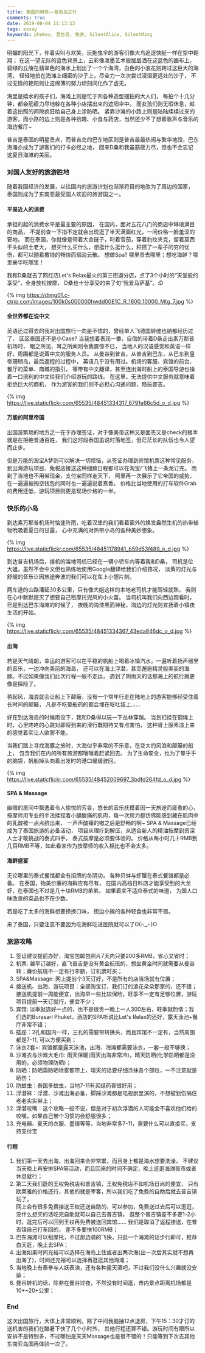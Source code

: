 ```yaml
---
title: 泰国的明珠——普吉岛之行
comments: true
date: 2019-08-04 11:13:13
tags: essay
keywords: phukey, 普吉岛, 旅游, SilentAlice, SilentMing
---
```


明媚的阳光下，伴着尖叫与欢笑，玩拖曳伞的游客们像大鸟追逐快艇一样在空中翱翔；
在这一望无际的蓝色背景上，云彩像泼墨艺术般层层洒在这蓝色的画布上，
碧绿的丘陵在翡翠色的海水上划出了一个个海湾，白色的小浪花则跨过这巨大的海湾，
轻轻地拍在海滩上细密的沙子上，尽全力一次次尝试浸湿更远处的沙子，
不过无情的艳阳则让这绵薄的努力顷刻间化作了虚无。

海里是嬉水的孩子们，海滩上则是忙于凹各种造型摆拍的大人们，
每拍个十几分钟，都会筋疲力尽地躲在各种小店摆出来的遮阳伞中。
而女孩们则无暇休息，趁着这拍照的间隙疯狂给自己身上涂防晒。
紧靠沙滩的小路上则是陆陆续续过来的游客，而小路的边上则是各种拾趣、小食与药店，当然还少不了想着歌声与音乐的海边餐厅~

普吉是泰国的明星景点，而普吉岛的巴东地区则是普吉最最热闹与繁华地段，巴东海滩亦成为了游客们的打卡必经之地，
回来D桑和我虽筋疲力尽，但也不会忘记这夏日海滩的美丽。

<!-- more -->

### 对国人友好的旅游胜地

随着我国经济的发展，以往国内的旅游计划也渐渐将目的地改为了周边的国家，
泰国则成为了东南亚最受国人欢迎的旅游国之一。

#### 平易近人的消费

承担的起的消费水平是最主要的原因，
在国内，面对五花八门的商店中琳琅满目的商品，
不提前查一下指不定就会出现逛了半天满面红光，一问价格一脸羞涩的窘地。
而在泰国，你就像是带着大金链子，叼着雪茄，穿着豹纹夹克，留着莫西干头似的土老大，
想买什么买什么，想逛什么逛什么，积攒了一辈子的穷的忧伤，都可以随着撒钱的畅快而烟消云散。
想做Spa? 哪里贵去哪里；想吃海鲜？哪里豪华吃哪里！

我和D桑就去了网红店Let's Relax最火的第三街道分店，点了3个小时的“天堂般的享受”，全身放松按摩，
D桑也十分享受的来了句“我爱马萨基”。:D

{% img https://dimg01.c-ctrip.com/images/100k0s000000hwdd00E1C_R_1600_10000_Mtg_7.jpg %}

#### 全世界都在说中文

英语还过得去的我对出国旅行一向是不怵的，曾经单人飞德国转维也纳都经历过了，
区区泰国还不是小Case? 当我想着表现一番，自信的带着D桑走出素万那普机场时，
眼之所见、耳之所闻则令我震惊不已，
当地人的汉语感觉和英语一样好，周围都是说着中文的服务人员。
从曼谷到普吉，从普吉到巴东，从巴东到皇帝珊瑚岛，最后返程的过程中，
英语几乎没有用过。机场的客服、宾馆的前台、餐厅的菜单、商城的指引，
等带有中文翻译，甚至连出海时船上的泰国导游也操着一口流利的中文给我们介绍游玩的路线。
在这里，无法提供中文服务就意味着拒绝巨大的商机，
作为游客的我们则不必担心沟通问题，畅玩普吉。

{% img https://live.staticflickr.com/65535/48451334317_6791e66c5d_o_d.jpg %}

#### 万能的阿里帝国

出国游繁琐的地方之一在于办理签证，对于像美帝这种又是面签又是check的根本就是在拒绝普通百姓，
我们这时段泰国虽说时落地签，但茫茫长的队伍也令人望而止步。

但是万能的淘宝A梦则可以解决一切烦恼，从签证办理到宾馆机票这种常见服务，
到出海游玩项目、免税店接送这种细致日程都可以在淘宝/飞猪上一条龙订完。
而到了当地也不用带现金，支付宝同样走天下，
阿里再一次展示了它帝国的威势，在一遍遍被掏空钱包的同时也一遍遍说着真香。
价格比当地使用的打车软件Grab的费用还低，游玩项目则更是现场价格的一半。

### 快乐的小岛

到达素万那普机场时恰逢阵雨，吃着汉堡的我们看着窗外的焕发盎然生机的热带植物吮吸着夏日的甘露，
心中充满的对热带小岛的各种美妙想象。

{% img https://live.staticflickr.com/65535/48451178941_b59d53f489_o_d.jpg %}

到达普吉机场后，接机的当地司机已经在一辆小轿车内等着我和D桑，
司机是位大姐，虽然不会中文但也熟练地使用Google翻译给我们介绍路况，
淡黄的灯光与舒缓的音乐让因旅途奔波的我们可以在车上小憩片刻。

两车道的山路潘延30多公里，只有像大姐这样的本地老司机才能驾轻就熟，
我则在心中默默摁灭了想要自己租摩托兜风的小火苗。
当司机叫我们向西边观看时，已是到达巴东海滩的时候了，
夜晚的海漆黑而神秘，海边的灯光则宣扬着小镇夜生活的开始。

{% img https://live.staticflickr.com/65535/48451334367_43eda846dc_o_d.jpg %}

#### 出海

若是天气晴朗，幸运的游客可以在平稳的帆船上喝着冰镇汽水，一遍听着扬声器里的音乐，一边冲向美丽的海岛，
还可以在海上浮潜，甚至邂逅精灵般美丽的海豚。不过如果像我们此次行程一般不走运，
遇到了阴雨天的话那海上的航行就更像是探险了。

稍起风，海浪就会让船上下颠簸，没有一个常年行走在陆地上的游客能够经受住着长时间的颠簸，
凡是不吃晕船药的都会埋在呕吐袋上……

好在到达海岛的时候雨没下，我和D桑得以玩一下丛林穿越。
当划扣挂在钢绳上时，心里咚咚的心跳对即将到来的滑行既期待又有点害怕，
这种肾上腺素溢上来的感觉着实让人欲罢不能。

当我们踏上寻找海豚之旅时，大海似乎非常的不乐意，在变大的风浪和颠簸的船上，
包含我们在内的所有旅游都嚷嚷着赶紧回去。
为了生命安全，也为了晕乎乎的脑袋，帆船掉头向着出发时的港口缓缓驶回。

{% img https://live.staticflickr.com/65535/48452009697_3bdfd264fd_o_d.jpg %}

#### SPA & Massage

幽暗的房间中飘逸着令人愉悦的芳香，悠长的音乐抚摸着因一天旅途而疲惫的心，
按摩师用专业的手法揉捏着小腿酸痛的肌肉，每一次用力都仿佛能感到藏在肌肉中的乳酸被一点点挤出来，
一声声酸痛的嗷之后是舒畅的啊~ SPA & Massage已经成为了泰国旅游的必备活动，
项目从理疗到解压，从适合新人的精油按摩到资深人士才敢挑战的泰式四手，
泰式按摩是必须要体验的。
价格从每小时几十RMB到几百RMB不等，如此看来作为按摩师的收入相比也不会太多。

#### 海鲜盛宴

无论哪里的泰式餐馆都会有招牌的冬阴功，
各种贝蚌与虾蟹在泰式餐馆都是必备。
在泰国，物美价廉的海鲜应有尽有，
在国内高档日料店才能享受到的大龙虾，在泰国也不过是几十块RMB的弟弟。
如果着实不适应泰式的味道，
为国人口味改良的菜品也不在少数。

若是吃了太多的海鲜想要换换口味，
街边小摊的各种轻食也非常不错。

来了泰国，只要注意不要因为吃海鲜吃进医院就可以了O(∩_∩)O

### 旅游攻略

1. 签证建议提前办好，淘宝包邮包照片7天内只要200多RMB，省心又省时；
2. 机票: 越早订越好，直飞普吉是没有黄金航班的，想坐黄金时间就需要从曼谷转；廉价航班不一定有行李额，订机票时买；
3. SPA&Massage: 网上提前个3天订好，不是所有的店当场就有位置；
4. 接送机、出海、游玩项目：全部淘宝订，我们订的浪花朵朵那家的，还不错；接送机提前一周能便宜，出海早一些比较保险，旺季不一定有足够位置，游玩项目提前一天订就行，便宜不少；
5. 宾馆: 淡季就选好一点的，也不是很贵一晚上一人300左右，旺季就酌情；我们选的Burasari Phuket，酒店的SPA听说比Let's Relax的还好，露天泳池+餐厅非常不错；
6. 插座：2孔和国内一样，三孔的需要带转换头，而且宾馆不一定有，当然周围都是7-11, 可以方便买到；
7. 泳衣2套+: 宾馆都是露天泳池，出海、海滩都需要泳衣，一套一般不够换；
8. 沙滩衣与沙滩大毛巾: 雨天保暖(雨天出海非常冷)，晴天防晒(化学防晒都是没用的，必须物理防晒)；
9. 防晒：防晒霜防晒喷雾都带上，晴天的话要仔细涂抹各个部位，一不注意就是晒伤；
10. 防蚊虫：泰国多蚊虫，当地7-11有买绿药膏很好用；
11. 浮潜袜：浮潜、沙滩出海必备，脚踩沙滩都是电视剧里演的，不想被划伤隔住老老实实带上；
12. 浮潜咬嘴：这个攻略一般不说，但是对于初次浮潜的人可能会不喜欢他们给的咬嘴，如果自己带个习惯的会舒服很多；
13. 充电器、夏天的衣服、墨镜等等，当地非常多7-11，需要什么可以直接买，支持支付宝
    
#### 行程

1. 我们第一天去出海，出海回来会非常累，而且身上都是海水想要洗澡，
   不建议当天晚上再安排SPA等活动，而且回来的时间不确定，晚上逛逛海滩夜市或者休息就行；
2. 第二天我们逛的王权免税店和普吉镇，王权免税店不如机场日尚的便宜，
   只有欧莱雅的价格还行，其他的就是宰客，所以我们吃了免费的自助后就去普吉镇玩了。<br>
   网上会有很多免费接送王权还送自助的，可以参加，免费送过去后可以逛逛，没什么想买的话吃完自助就可以自己去普吉镇，
   逛整个普吉镇差不多要1-2小时，逛完后可以回到王权再免费被送回宾馆…… 我们是取消了返程接送，在普吉镇自己打车回的，
   差不多要快100RMB；
3. 巴东海滩可以租摩托，不过那边骑的飞快，只逛一个海滩的话步行即可，推荐白天逛，晚上去SPA；
4. 出海如果时间充裕可以选择在海岛上住或者出两次海(出一次后其实就不想再出海了)，时间还充裕可以选择再逛逛其他海滩；
5. 当地晚上有泰拳与人妖表演，还有各种露天酒吧，不过我们没什么兴趣就没安排；
6. 曼谷转机的话，除非在曼谷过夜，不然没有时间逛，市内景点距离机场都是10+~20+公里；

### End

这次出国旅行，大体上非常顺利，除了中间我脑抽12点退房，下午15：30才订的送机害的我们在酷暑下怏了几个小时外，
其他行程还算不错。游玩时间有限所以安排不是特别多，不过哪怕是天天Massage也是很不错的！只能等到下次去其他东南亚岛国再体验一次了。